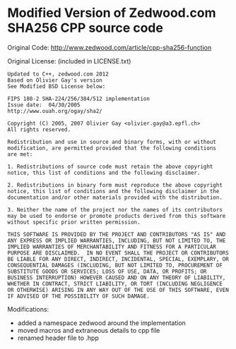 Modified Version of Zedwood.com SHA256 CPP source code
===========================================================
Original Code: http://www.zedwood.com/article/cpp-sha256-function

Original License: (included in LICENSE.txt)
```
Updated to C++, zedwood.com 2012
Based on Olivier Gay's version
See Modified BSD License below: 

FIPS 180-2 SHA-224/256/384/512 implementation
Issue date:  04/30/2005
http://www.ouah.org/ogay/sha2/

Copyright (C) 2005, 2007 Olivier Gay <olivier.gay@a3.epfl.ch>
All rights reserved.

Redistribution and use in source and binary forms, with or without
modification, are permitted provided that the following conditions
are met:

1. Redistributions of source code must retain the above copyright notice, this list of conditions and the following disclaimer.

2. Redistributions in binary form must reproduce the above copyright notice, this list of conditions and the following disclaimer in the documentation and/or other materials provided with the distribution.

3. Neither the name of the project nor the names of its contributors may be used to endorse or promote products derived from this software without specific prior written permission.

THIS SOFTWARE IS PROVIDED BY THE PROJECT AND CONTRIBUTORS "AS IS" AND ANY EXPRESS OR IMPLIED WARRANTIES, INCLUDING, BUT NOT LIMITED TO, THE IMPLIED WARRANTIES OF MERCHANTABILITY AND FITNESS FOR A PARTICULAR PURPOSE ARE DISCLAIMED.  IN NO EVENT SHALL THE PROJECT OR CONTRIBUTORS BE LIABLE FOR ANY DIRECT, INDIRECT, INCIDENTAL, SPECIAL, EXEMPLARY, OR CONSEQUENTIAL DAMAGES (INCLUDING, BUT NOT LIMITED TO, PROCUREMENT OF SUBSTITUTE GOODS OR SERVICES; LOSS OF USE, DATA, OR PROFITS; OR BUSINESS INTERRUPTION) HOWEVER CAUSED AND ON ANY THEORY OF LIABILITY, WHETHER IN CONTRACT, STRICT LIABILITY, OR TORT (INCLUDING NEGLIGENCE OR OTHERWISE) ARISING IN ANY WAY OUT OF THE USE OF THIS SOFTWARE, EVEN IF ADVISED OF THE POSSIBILITY OF SUCH DAMAGE.

```
Modifications:
* added a namespace zedwood around the implementation
* moved macros and extraneous details to cpp file
* renamed header file to .hpp